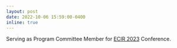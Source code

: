 ```yaml
---
layout: post
date: 2022-10-06 15:59:00-0400
inline: true
---
```


Serving as Program Committee Member for [ECIR 2023](https://ecir2023.org/) Conference.